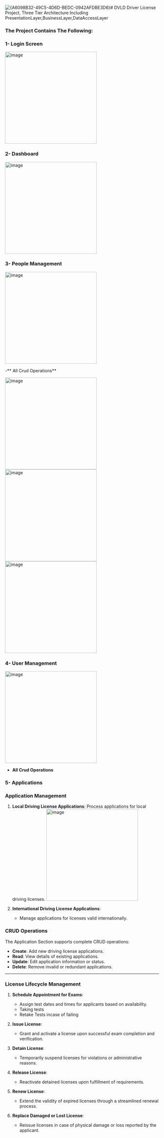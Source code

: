 ![{A6098B32-49C5-4D6D-BEDC-0942AFDBE3D6}](https://github.com/user-attachments/assets/fe02b6db-875f-4e34-934c-116e5d549971)# DVLD
Driver License Project, Three Tier Architecture Including PresentationLayer,BusinessLayer,DataAccessLayer
### The Project Contains The Following:
### 1- Login Screen
<img src="https://github.com/user-attachments/assets/ae6c2c8f-cd07-450b-9a9a-958b9d3925dd" alt="image" width="300"/><br>
### 2- Dashboard
<img src="https://github.com/user-attachments/assets/26eb969d-2c90-4e62-9a62-f48affa6479f" alt="image" width="300"/><br>
### 3- People Management
<img src="https://github.com/user-attachments/assets/d4a8eef9-8a3a-4c2d-86e3-395b94a6a14f" alt="image" width="300"/><br>

-** All Crud Operations**

<img src="https://github.com/user-attachments/assets/f02be46a-b938-4e63-8604-b7aa71abf61a" alt="image" width="300"/><br>
<img src="https://github.com/user-attachments/assets/5333722d-4c71-4322-b21c-3fd35f058ada" alt="image" width="300"/><br>
<img src="https://github.com/user-attachments/assets/dce55feb-fe42-46ff-a113-1857837582b2" alt="image" width="300"/><br>


### 4- User Management
<img src="https://github.com/user-attachments/assets/5eb8ec91-35b9-4012-b664-9052619fa407" alt="image" width="300"/><br>

- **All Crud Operations**

### 5- Applications

### **Application Management**

1. **Local Driving License Applications**:
      Process applications for local driving licenses.
<img src="https://github.com/user-attachments/assets/3ac760d7-ae70-4eb6-80a1-5613e17058b0" alt="image" width="300"/><br>
  
2. **International Driving License Applications**:
    
    - Manage applications for licenses valid internationally.

### **CRUD Operations**

The Application Section supports complete CRUD operations:

- **Create**: Add new driving license applications.
- **Read**: View details of existing applications.
- **Update**: Edit application information or status.
- **Delete**: Remove invalid or redundant applications.

---

### **License Lifecycle Management**

1. **Schedule Appointment for Exams**:
    - Assign test dates and times for applicants based on availability.
    - Taking tests
    - Retake Tests incase of failing
    
2. **Issue License**:
    - Grant and activate a license upon successful exam completion and verification.
    
3. **Detain License**:
    - Temporarily suspend licenses for violations or administrative reasons.
    
4. **Release License**:
    - Reactivate detained licenses upon fulfillment of requirements.
    
5. **Renew License**:
    - Extend the validity of expired licenses through a streamlined renewal process.
    
6. **Replace Damaged or Lost License**:
    - Reissue licenses in case of physical damage or loss reported by the applicant.
    


